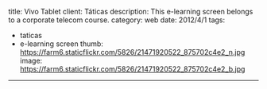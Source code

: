 title: Vivo Tablet
client: Táticas
description: This e-learning screen belongs to a corporate telecom course.
category: web
date: 2012/4/1
tags: 
- taticas
- e-learning screen
thumb: https://farm6.staticflickr.com/5826/21471920522_875702c4e2_n.jpg
image: https://farm6.staticflickr.com/5826/21471920522_875702c4e2_b.jpg
---
